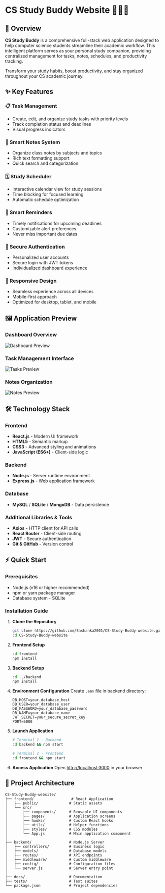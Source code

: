  # CS Study Buddy Website 🧑🏻‍💻

## 🎯 Overview

**CS Study Buddy** is a comprehensive full-stack web application designed to help computer science students streamline their academic workflow. This intelligent platform serves as your personal study companion, providing centralized management for tasks, notes, schedules, and productivity tracking.

Transform your study habits, boost productivity, and stay organized throughout your CS academic journey.

## ✨ Key Features

### 📋 Task Management
- Create, edit, and organize study tasks with priority levels
- Track completion status and deadlines
- Visual progress indicators

### 📝 Smart Notes System
- Organize class notes by subjects and topics
- Rich text formatting support
- Quick search and categorization

### 🗓️ Study Scheduler
- Interactive calendar view for study sessions
- Time blocking for focused learning
- Automatic schedule optimization

### 🔔 Smart Reminders
- Timely notifications for upcoming deadlines
- Customizable alert preferences
- Never miss important due dates

### 🔐 Secure Authentication
- Personalized user accounts
- Secure login with JWT tokens
- Individualized dashboard experience

### 📱 Responsive Design
- Seamless experience across all devices
- Mobile-first approach
- Optimized for desktop, tablet, and mobile

## 🖼️ Application Preview

### Dashboard Overview
![Dashboard Preview](https://via.placeholder.com/800x450/1F2937/FFFFFF?text=Personalized+Dashboard+with+Progress+Tracking)

### Task Management Interface
![Tasks Preview](https://via.placeholder.com/800x450/1F2937/FFFFFF?text=Intuitive+Task+Management+System)

### Notes Organization
![Notes Preview](https://via.placeholder.com/800x450/1F2937/FFFFFF?text=Smart+Notes+with+Search+%26+Categories)

## 🛠️ Technology Stack

### Frontend
- **React.js** - Modern UI framework
- **HTML5** - Semantic markup
- **CSS3** - Advanced styling and animations
- **JavaScript (ES6+)** - Client-side logic

### Backend
- **Node.js** - Server runtime environment
- **Express.js** - Web application framework

### Database
- **MySQL** / **SQLite** / **MongoDB** - Data persistence

### Additional Libraries & Tools
- **Axios** - HTTP client for API calls
- **React Router** - Client-side routing
- **JWT** - Secure authentication
- **Git & GitHub** - Version control

## ⚡ Quick Start

### Prerequisites
- Node.js (v16 or higher recommended)
- npm or yarn package manager
- Database system - SQLite

### Installation Guide

1. **Clone the Repository**
   ```bash
   git clone https://github.com/Sashanka2001/CS-Study-Buddy-website.git
   cd CS-Study-Buddy-website
   ```

2. **Frontend Setup**
   ```bash
   cd frontend
   npm install
   ```

3. **Backend Setup**
   ```bash
   cd ../backend
   npm install
   ```

4. **Environment Configuration**
   Create `.env` file in backend directory:
   ```env
   DB_HOST=your_database_host
   DB_USER=your_database_user
   DB_PASSWORD=your_database_password
   DB_NAME=your_database_name
   JWT_SECRET=your_secure_secret_key
   PORT=5000
   ```

5. **Launch Application**
   ```bash
   # Terminal 1 - Backend
   cd backend && npm start

   # Terminal 2 - Frontend  
   cd frontend && npm start
   ```

6. **Access Application**
   Open [http://localhost:3000](http://localhost:3000) in your browser

## 📁 Project Architecture

```
CS-Study-Buddy-website/
├── frontend/                 # React Application
│   ├── public/              # Static assets
│   └── src/
│       ├── components/      # Reusable UI components
│       ├── pages/           # Application screens
│       ├── hooks/           # Custom React hooks
│       ├── utils/           # Helper functions
│       ├── styles/          # CSS modules
│       └── App.js           # Main application component
│
├── backend/                 # Node.js Server
│   ├── controllers/         # Business logic
│   ├── models/              # Database models
│   ├── routes/              # API endpoints
│   ├── middleware/          # Custom middleware
│   ├── config/              # Configuration files
│   └── server.js            # Server entry point
│
├── docs/                    # Documentation
├── tests/                   # Test suites
└── package.json             # Project dependencies
```

 
